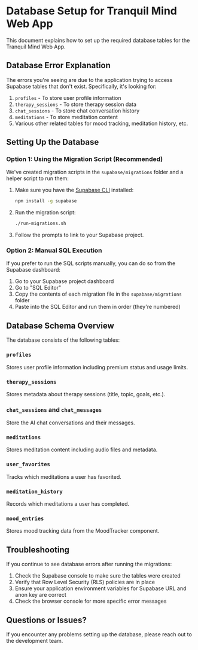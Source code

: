 # Database Setup for Tranquil Mind Web App

This document explains how to set up the required database tables for the Tranquil Mind Web App.

## Database Error Explanation

The errors you're seeing are due to the application trying to access Supabase tables that don't exist. Specifically, it's looking for:

1. `profiles` - To store user profile information
2. `therapy_sessions` - To store therapy session data
3. `chat_sessions` - To store chat conversation history
4. `meditations` - To store meditation content
5. Various other related tables for mood tracking, meditation history, etc.

## Setting Up the Database

### Option 1: Using the Migration Script (Recommended)

We've created migration scripts in the `supabase/migrations` folder and a helper script to run them:

1. Make sure you have the [Supabase CLI](https://supabase.com/docs/guides/cli/getting-started) installed:
   ```bash
   npm install -g supabase
   ```

2. Run the migration script:
   ```bash
   ./run-migrations.sh
   ```

3. Follow the prompts to link to your Supabase project.

### Option 2: Manual SQL Execution

If you prefer to run the SQL scripts manually, you can do so from the Supabase dashboard:

1. Go to your Supabase project dashboard
2. Go to "SQL Editor"
3. Copy the contents of each migration file in the `supabase/migrations` folder
4. Paste into the SQL Editor and run them in order (they're numbered)

## Database Schema Overview

The database consists of the following tables:

### `profiles`
Stores user profile information including premium status and usage limits.

### `therapy_sessions`
Stores metadata about therapy sessions (title, topic, goals, etc.).

### `chat_sessions` and `chat_messages`
Store the AI chat conversations and their messages.

### `meditations`
Stores meditation content including audio files and metadata.

### `user_favorites`
Tracks which meditations a user has favorited.

### `meditation_history`
Records which meditations a user has completed.

### `mood_entries`
Stores mood tracking data from the MoodTracker component.

## Troubleshooting

If you continue to see database errors after running the migrations:

1. Check the Supabase console to make sure the tables were created
2. Verify that Row Level Security (RLS) policies are in place
3. Ensure your application environment variables for Supabase URL and anon key are correct
4. Check the browser console for more specific error messages

## Questions or Issues?

If you encounter any problems setting up the database, please reach out to the development team. 